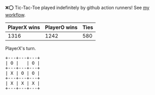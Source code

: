 :x::o: Tic-Tac-Toe played indefinitely by github action runners! See [my workflow](.github/workflows/play.yaml).

|PlayerX wins|PlayerO wins|Ties|
|-|-|-|
|1316|1242|580|

PlayerX's turn.

<pre>
+---+---+---+
| O |   | O |
+---+---+---+
| X | O | O |
+---+---+---+
| X | X | X |
+---+---+---+
</pre>